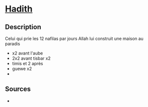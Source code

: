 # [Hadith](readme.md)

## Description

Celui qui prie les 12 nafilas par jours Allah lui construit une maison au paradis

* x2 avant l'aube
* 2x2 avant tisbar x2
* timis et 2 après
* guewe x2
*  

## Sources

* []()